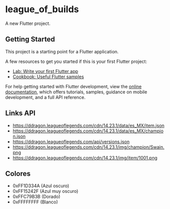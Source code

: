 # league_of_builds

A new Flutter project.

## Getting Started

This project is a starting point for a Flutter application.

A few resources to get you started if this is your first Flutter project:

- [Lab: Write your first Flutter app](https://docs.flutter.dev/get-started/codelab)
- [Cookbook: Useful Flutter samples](https://docs.flutter.dev/cookbook)

For help getting started with Flutter development, view the
[online documentation](https://docs.flutter.dev/), which offers tutorials,
samples, guidance on mobile development, and a full API reference.

## Links API

- https://ddragon.leagueoflegends.com/cdn/14.23.1/data/es_MX/item.json
- https://ddragon.leagueoflegends.com/cdn/14.23.1/data/es_MX/champion.json
- https://ddragon.leagueoflegends.com/api/versions.json
- https://ddragon.leagueoflegends.com/cdn/14.23.1/img/champion/Swain.png
- https://ddragon.leagueoflegends.com/cdn/14.23.1/img/item/1001.png

## Colores

- 0xFF1D334A (Azul oscuro)
- 0xFF15242F (Azul muy oscuro)
- 0xFFC79B3B (Dorado)
- 0xFFFFFFFF (Blanco)